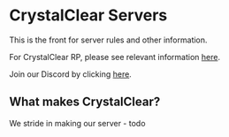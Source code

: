# CrystalClear Servers

This is the front for server rules and other information.

For CrystalClear RP, please see relevant information [here](/roleplay).

Join our Discord by clicking [here](https://discord.gg/H3ztBSer).

## What makes CrystalClear?

We stride in making our server - todo
